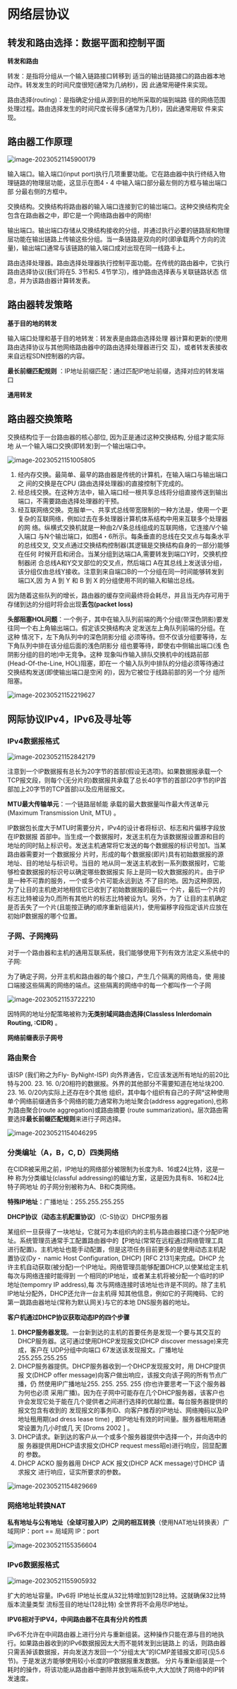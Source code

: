 # 网络层协议

## 转发和路由选择：数据平面和控制平面

**转发和路由**

转发：是指将分组从一个输入链路接口转移到 适当的输出链路接口的路由器本地动作。转发发生的时间尺度很短(通常为几纳秒)，因 此通常用硬件来实现。

路由选择(routing)：是指确定分组从源到目的地所采取的端到端路 径的网络范围处理过程。路由选择发生的时间尺度长得多(通常为几秒)，因此通常用软 件来实现。

## 路由器工作原理

![image-20230521145900179](http://8.130.25.175:8080/img/image-20230521145900179.png)

输入端口。输入端口(input port)执行几项重要功能。它在路由器中执行终结入物 理链路的物理层功能，这显示在图4・4 中输入端口部分最左侧的方框与输出端口部 分最右侧的方框中。

交换结构。交换结构将路由器的输入端口连接到它的输岀端口。这种交换结构完全包含在路由器之中，即它是一个网络路由器中的网络!

输出端口。输出端口存储从交换结构接收的分组，并通过执行必要的链路层和物理层功能在输出链路上传输这些分组。当一条链路是双向的时(即承载两个方向的流量)，输出端口通常与该链路的输入端口成对出现在同一线路卡上。

路由选择处理器。路由选择处理器执行控制平面功能。在传统的路由器中，它执行路由选择协议(我们将在5. 3节和5. 4节学习)，维护路由选择表与关联链路状态 信息，并为该路由器计算转发表。

## 路由器转发策略

**基于目的地的转发**

输入端口处理和基于目的地转发：转发表是由路由选择处理 器计算和更新的(使用路由选择协议与其他网络路由器中的路由选择处理器进行交 互)，或者转发表接收来自远程SDN控制器的内容。

**最长前缀匹配规则** ：IP地址前缀匹配：通过匹配IP地址前缀，选择对应的转发端口

**通用转发**

## 路由器交换策略

交换结构位于一台路由器的核心部位, 因为正是通过这种交换结构, 分组才能实际地 从一个输入端口交换(即转发)到一个输出端口中。

![image-20230521151005805](http://8.130.25.175:8080/img/image-20230521151005805.png)

1. 经内存交换。最简单、最早的路由器是传统的计算机，在输入端口与输出端口之 间的交换是在CPU (路由选择处理器)的直接控制下完成的。
2. 经总线交换。在这种方法中，输入端口经一根共享总线将分组直接传送到输出端口，不需要路由选择处理器的干预。
3. 经互联网络交换。克服单一、共享式总线带宽限制的一种方法是，使用一个更复杂的互联网络，例如过去在多处理器计算机体系结构中用来互联多个处理器的网 络。纵横式交换机就是一种由2/V条总线组成的互联网络，它连接/V个输入端口 与N个输岀端口，如图4・6所示。每条垂直的总线在交叉点与每条水平的总线交叉, 交叉点通过交换结构控制器(其逻辑是交换结构自身的一部分)能够在任何 时候开启和闭合。当某分组到达端口A,需要转发到端口Y时，交换机控制器闭 合总线A和Y交叉部位的交叉点，然后端口 A在其总线上发送该分组，该分组仅由总线Y接收。注意到来自端口B的一个分组在同一时间能够转发到端口X,因 为 A 到 Y 和 B 到 X 的分组使用不同的输入和输岀总线。

因为随着这些队列的增长，路由器的缓存空间最终将会耗尽，并且当无内存可用于存储到达的分组时将会出现**丢包(packet loss)**

**头部阻塞HOL问题**：一个例子，其中在输入队列前端的两个分组(带深色阴影)要发往同一个右上角输出端口。假定该交换结构决 定发送左上角队列前端的分组。在这种 情况下，左下角队列中的深色阴影分组 必须等待。但不仅该分组要等待，左下角队列中排在该分组后面的浅色阴影分 组也要等待，即使右中侧输出端口(浅 色阴影分组的目的地)中无竞争。这种 现象叫作输入排队交换机中的线路前部 (Head-Of-the-Line, HOL)阻塞，即在一 个输入队列中排队的分组必须等待通过交换结构发送(即使输出端口是空闲 的)，因为它被位于线路前部的另一个分 组所阻塞。

![image-20230521152219627](http://8.130.25.175:8080/img/image-20230521152219627.png)





## 网际协议IPv4，IPv6及寻址等

### IPv4数据报格式

![image-20230521152842179](http://8.130.25.175:8080/img/image-20230521152842179.png)

注意到一个IP数据报有总长为20字节的首部(假设无选项)。如果数据报承载一个TCP报文段，则每个(无分片的)数据报共承载了总长40字节的首部(20字节的IP首 部加上20字节的TCP首部)以及应用层报文。



**MTU最大传输单元**：一个链路层帧能 承载的最大数据量叫作最大传送单元(Maximum Transmission Unit, MTU) 。

IP数据包长度大于MTU时需要分片，IPv4的设计者将标识、标志和片偏移字段放在IP数据报 首部中。当生成一个数据报时，发送主机在为该数据报设置源和目的地址的同时贴上标识号。发送主机通常将它发送的每个数据报的标识号加1。当某路由器需要对一个数据报分 片时，形成的每个数据报(即片)具有初始数据报的源地址、目的地址与标识号。当目的 地从同一发送主机收到一系列数据报时，它能够检查数据报的标识号以确定哪些数据报实 际上是同一较大数据报的片。由于IP是一种不可靠的服务，一个或多个片可能永远到达 不了目的地。因为这种原因，为了让目的主机绝对地相信它已收到了初始数据报的最后一 个片，最后一个片的标志比特被设为0,而所有其他片的标志比特被设为1。另外，为了 让目的主机确定是否丢失了一个片(且能按正确的顺序重新组装片)，使用偏移字段指定该片应放在初始IP数据报的哪个位置。



### 子网、子网掩码

对于一个路由器和主机的通用互联系统，我们能够使用下列有效方法定义系统中的子网:

为了确定子网，分开主机和路由器的每个接口，产生几个隔离的网络岛，使 用接口端接这些隔离的网络的端点。这些隔离的网络中的每一个都叫作一个子网

![image-20230521153722210](http://8.130.25.175:8080/img/image-20230521153722210.png)

因特网的地址分配策略被称为**无类别域间路由选择(Classless Inlerdomain Routing, :CIDR)** 。

**网络前缀表示子网号**

### 路由聚合

该ISP (我们称之为Fly- By­Night-ISP) 向外界通告，它应该发送所有地址的前20比特与200. 23. 16. 0/20相符的数据报。外界的其他部分不需要知道在地址块200. 23. 16. 0/20内实际上还存在8个其他 组织，其中每个组织有自己的子网°这种使用单个网络前缀通告多个网络的能力通常称为地址聚合(address aggregation),也称为路由聚合(route aggregation)或路由摘要 (route summarization)。层次路由需要选择**最长前缀匹配规则**来进行子网选择。

![image-20230521154046295](http://8.130.25.175:8080/img/image-20230521154046295.png)

### 分类编址（A，B，C, D）四类网络

在CIDR被采用之前，IP地址的网络部分被限制为长度为8、16或24比特，这是一种 称为分类编址(classful addressing)的编址方案，这是因为具有8、16和24比特子网地址 的子网分别被称为A、B和C类网络。

**特殊IP地址**：广播地址：255.255.255.255



**DHCP协议（动态主机配置协议）**（C-S协议）DHCP服务器

某组织一旦获得了一块地址，它就可为本组织内的主机与路由器接口逐个分配IP地 址。系统管理员通常手工配置路由器中的【P地址(常常在远程通过网络管理工具进行配置)。主机地址也能手动配置，但是这项任务目前更多的是使用动态主机配置协议(Dy・ namic Host Configuration, DHCP) [RFC 2131]来完成。DHCP 允许主机自动获取(被分配)一个IP地址。网络管理员能够配置DHCP,以使某给定主机每次与网络连接时能得到 一个相同的IP地址，或者某主机将被分配一个临时的IP地址(tempomry IP address),每 次与网络连接时该地址也许是不同的。除了主机IP地址分配外，DHCP还允许一台主机得 知其他信息，例如它的子网掩码、它的第一跳路由器地址(常称为默认网关)与它的本地 DNS服务器的地址。

**客户机通过DHCP协议获取动态IP的四个步骤**

1. **DHCP服务器发现**。一台新到达的主机的首要任务是发现一个要与其交互的DHCP服务器。这可通过使用DHCP发现报文(DHCP discover message)来完成，客户在 UDP分组中向端口 67发送该发现报文。广播地址255.255.255.255
2. DHCP服务器提供。DHCP服务器收到一个DHCP发现报文时，用 DHCP提供报 文(DHCP offer message)向客户做出响应，该报文向该子网的所有节点广播，仍 然使用IP广播地址255. 255. 255. 255 (你也许要思考一下这个服务器为何也必须 采用广播)。因为在子网中可能存在几个DHCP服务器，该客户也许会发现它处于能在几个提供者之间进行选择的优越位置。每台服务器提供的报文包含有收到的 发现报文的事务ID、向客户推荐的IP地址、网络掩码以及IP地址租用期(ad­ dress lease time) , 即IP地址有效的时间量。服务器租用期通常设置为几小时或几 天 [Droms 2002 ] 。
3. DHCP请求。新到达的客户从一个或多个服务器提供中选择一个，并向选中的服 务器提供用DHCP请求报文(DHCP request mess昭e)进行响应，回显配置的 参数。
4. DHCP ACKO 服务器用 DHCP ACK 报文(DHCP ACK message)寸DHCP 请求报文 进行响应，证实所要求的参数。

![image-20230521154829669](http://8.130.25.175:8080/img/image-20230521154829669.png)



### 网络地址转换NAT

**私有地址与公有地址（全球可接入IP）之间的相互转换**（使用NAT地址转换表）广域网IP：port == 局域网 IP：port

![image-20230521155356604](http://8.130.25.175:8080/img/image-20230521155356604.png)

### **IPv6数据报格式**

![image-20230521155905932](http://8.130.25.175:8080/img/image-20230521155905932.png)

扩大的地址容量。IPv6将 IP地址长度从32比特增加到128比特。这就确保32比特 版本流量类型 流标签目的地址(128比特) 全世界将不会用尽IP地址。

**IPV6相对于IPV4，中间路由器不在具有分片的性质**

IPv6不允许在中间路由器上进行分片与重新组装。这种操作只能在源与目的地执行。如果路由器收到的IPv6数据报因太大而不能转发到出链路上 的话，则路由器只需丢掉该数据报，并向发送方发回一个“分组太大”的ICMP差错报文即可(见5.6节)。于是发送方能够使用较小长度的IP数据报重发数据。 分片与重新组装是一个耗时的操作，将该功能从路由器中删除并放到端系统中,大大加快了网络中的IP转发速度。